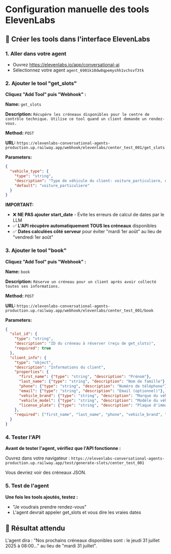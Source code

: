 # Configuration manuelle des tools ElevenLabs

## 🔧 Créer les tools dans l'interface ElevenLabs

### 1. Aller dans votre agent
- Ouvrez https://elevenlabs.io/app/conversational-ai
- Sélectionnez votre agent `agent_6901k10dw8qpemyshh1vchsvf3tk`

### 2. Ajouter le tool "get_slots"

**Cliquez "Add Tool" puis "Webhook" :**

**Name:** `get_slots`

**Description:** `Récupère les créneaux disponibles pour le centre de contrôle technique. Utilise ce tool quand un client demande un rendez-vous.`

**Method:** `POST`

**URL:** `https://elevenlabs-conversational-agents-production.up.railway.app/webhook/elevenlabs/center_test_001/get_slots`

**Parameters:**
```json
{
  "vehicle_type": {
    "type": "string",
    "description": "Type de véhicule du client: voiture_particuliere, utilitaire, moto, camping_car. Utiliser voiture_particuliere par défaut.",
    "default": "voiture_particuliere"
  }
}
```

**IMPORTANT:**
- ❌ **NE PAS ajouter start_date** - Évite les erreurs de calcul de dates par le LLM
- ✅ **L'API récupère automatiquement TOUS les créneaux** disponibles  
- ✅ **Dates calculées côté serveur** pour éviter "mardi 1er août" au lieu de "vendredi 1er août"

### 3. Ajouter le tool "book"

**Cliquez "Add Tool" puis "Webhook" :**

**Name:** `book`

**Description:** `Réserve un créneau pour un client après avoir collecté toutes ses informations.`

**Method:** `POST`

**URL:** `https://elevenlabs-conversational-agents-production.up.railway.app/webhook/elevenlabs/center_test_001/book`

**Parameters:**
```json
{
  "slot_id": {
    "type": "string",
    "description": "ID du créneau à réserver (reçu de get_slots)",
    "required": true
  },
  "client_info": {
    "type": "object",
    "description": "Informations du client",
    "properties": {
      "first_name": {"type": "string", "description": "Prénom"},
      "last_name": {"type": "string", "description": "Nom de famille"},
      "phone": {"type": "string", "description": "Numéro de téléphone"},
      "email": {"type": "string", "description": "Email (optionnel)"},
      "vehicle_brand": {"type": "string", "description": "Marque du véhicule"},
      "vehicle_model": {"type": "string", "description": "Modèle du véhicule"},
      "license_plate": {"type": "string", "description": "Plaque d'immatriculation"}
    },
    "required": ["first_name", "last_name", "phone", "vehicle_brand", "license_plate"]
  }
}
```

### 4. Tester l'API

**Avant de tester l'agent, vérifiez que l'API fonctionne :**

Ouvrez dans votre navigateur :
`https://elevenlabs-conversational-agents-production.up.railway.app/test/generate-slots/center_test_001`

Vous devriez voir des créneaux JSON.

### 5. Test de l'agent

**Une fois les tools ajoutés, testez :**
- "Je voudrais prendre rendez-vous"
- L'agent devrait appeler get_slots et vous dire les vraies dates

## 🎯 Résultat attendu

L'agent dira : "Nos prochains créneaux disponibles sont : le jeudi 31 juillet 2025 à 08:00..." au lieu de "mardi 31 juillet".